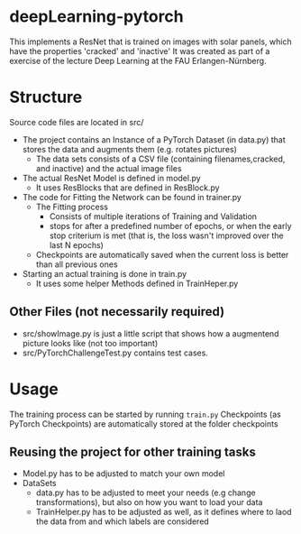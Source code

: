 # deepLearning-pytorch
This implements a ResNet that is trained on images with solar panels, which have the properties 'cracked' and 'inactive'
It was created as part of a exercise of the lecture Deep Learning at the FAU Erlangen-Nürnberg.
# Structure

Source code files are located in src/
* The project contains an Instance of a PyTorch Dataset (in data.py) that stores the data and augments them (e.g. rotates pictures)
  * The data sets consists of a CSV file (containing filenames,cracked, and inactive) and the actual image files
* The actual ResNet Model is defined in model.py
  * It uses ResBlocks that are defined in ResBlock.py
* The code for Fitting  the Network can  be found in trainer.py
  * The Fitting process  
    * Consists of multiple iterations of Training and Validation 
    * stops for after a  predefined number of epochs, or when the early stop criterium is met (that is, the loss wasn't improved over the last N epochs)
  * Checkpoints are automatically saved when the current loss is better than all previous ones
* Starting an actual training is done in train.py
  * It uses some helper Methods defined in TrainHeper.py 


## Other Files (not necessarily required)
* src/showImage.py is just a little script that shows how a augmentend picture looks like (not too important)
* src/PyTorchChallengeTest.py contains test cases.

# Usage
The training process can be started by running `train.py`
Checkpoints (as PyTorch Checkpoints) are automatically stored at the folder checkpoints


## Reusing the project for other training tasks
* Model.py has to be adjusted to match your own model
* DataSets
  * data.py has to be adjusted to meet your needs (e.g change transformations), but also on how you want to load your data
  * TrainHelper.py has to be adjusted as well, as it defines where to laod the data from and which labels are considered
